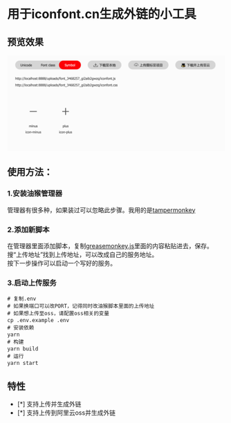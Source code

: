 # 用于iconfont.cn生成外链的小工具

## 预览效果

![screen](https://github.com/addelete/iconfont-link-tool/blob/main/media/screen.png)

## 使用方法：

### 1.安装油猴管理器
管理器有很多种，如果装过可以忽略此步骤。我用的是[tampermonkey](https://www.tampermonkey.net/)

### 2.添加新脚本
在管理器里面添加脚本，复制[greasemonkey.js](https://github.com/addelete/iconfont-link-tool/blob/main/greasemonkey.js)里面的内容粘贴进去，保存。  
搜“上传地址”找到上传地址，可以改成自己的服务地址。  
按下一步操作可以启动一个写好的服务。

### 3.启动上传服务
```shell
# 复制.env
# 如果换端口可以改PORT，记得同时改油猴脚本里面的上传地址
# 如果想上传至oss，请配置oss相关的变量
cp .env.example .env
# 安装依赖
yarn
# 构建
yarn build
# 运行
yarn start

```

## 特性
- [*] 支持上传并生成外链
- [*] 支持上传到阿里云oss并生成外链